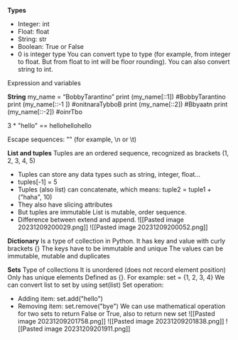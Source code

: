 **Types**
- Integer: int
- Float: float
- String: str
- Boolean: True or False
- 0 is integer type
You can convert type to type (for example, from integer to float. But from float to int will be floor rounding). You can also convert string to int.

Expression and variables

**String**
my_name = “BobbyTarantino” 
print (my_name[::1]) #BobbyTarantino 
print (my_name[::-1 ]) #onitnaraTybboB 
print (my_name[::2]) #Bbyaatn 
print (my_name[::-2]) #oinrTbo

3 * "hello" == hellohellohello

Escape sequences: "\" (for example, \n or \t)

**List and tuples**
Tuples are an ordered sequence, recognized as brackets (1, 2, 3, 4, 5)
- Tuples can store any data types such as string, integer, float...
- tuples[-1] = 5
- Tuples (also list) can concatenate, which means: tuple2 = tuple1 + ("haha", 10)
- They also have slicing attributes
- But tuples are immutable
List is mutable, order sequence.
- Difference between extend and append.
![[Pasted image 20231209200029.png]]
![[Pasted image 20231209200052.png]]

**Dictionary**
Is a type of collection in Python. It has key and value with curly brackets {}
The keys have to be immutable and unique
The values can be immutable, mutable and duplicates

**Sets**
Type of collections
It is unordered (does not record element position)
Only has unique elements
Defined as {}. For example: set = {1, 2, 3, 4}
We can convert list to set by using set(list)
Set operation:
- Adding item: set.add("hello")
- Removing item: set.remove("bye")
We can use mathematical operation for two sets to return False or True, also to return new set
![[Pasted image 20231209201758.png]]
![[Pasted image 20231209201838.png]]
![[Pasted image 20231209201911.png]]



